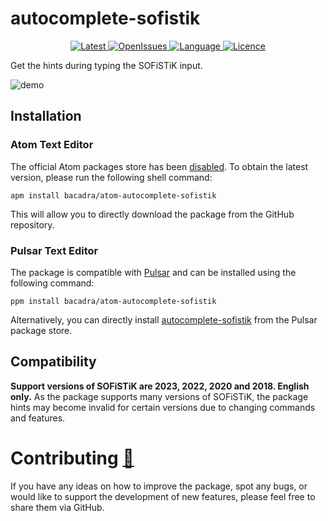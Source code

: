 # autocomplete-sofistik

<p align="center">
  <a href="https://github.com/bacadra/atom-autocomplete-sofistik/tags">
  <img src="https://img.shields.io/github/v/tag/bacadra/atom-autocomplete-sofistik?style=for-the-badge&label=Latest&color=blue" alt="Latest">
  </a>
  <a href="https://github.com/bacadra/atom-autocomplete-sofistik/issues">
  <img src="https://img.shields.io/github/issues-raw/bacadra/atom-autocomplete-sofistik?style=for-the-badge&color=blue" alt="OpenIssues">
  </a>
  <a href="https://github.com/bacadra/atom-autocomplete-sofistik/blob/master/package.json">
  <img src="https://img.shields.io/github/languages/top/bacadra/atom-autocomplete-sofistik?style=for-the-badge&color=blue" alt="Language">
  </a>
  <a href="https://github.com/bacadra/atom-autocomplete-sofistik/blob/master/LICENSE">
  <img src="https://img.shields.io/github/license/bacadra/atom-autocomplete-sofistik?style=for-the-badge&color=blue" alt="Licence">
  </a>
</p>

Get the hints during typing the SOFiSTiK input.

![demo](https://github.com/bacadra/atom-autocomplete-sofistik/blob/master/assets/demo.gif?raw=true)

## Installation

### Atom Text Editor

The official Atom packages store has been [disabled](https://github.blog/2022-06-08-sunsetting-atom/). To obtain the latest version, please run the following shell command:

```shell
apm install bacadra/atom-autocomplete-sofistik
```

This will allow you to directly download the package from the GitHub repository.

### Pulsar Text Editor

The package is compatible with [Pulsar](https://pulsar-edit.dev/) and can be installed using the following command:

```shell
ppm install bacadra/atom-autocomplete-sofistik
```

Alternatively, you can directly install [autocomplete-sofistik](https://web.pulsar-edit.dev/packages/autocomplete-sofistik) from the Pulsar package store.

## Compatibility

**Support versions of SOFiSTiK are 2023, 2022, 2020 and 2018. English only.** As the package supports many versions of SOFiSTiK, the package hints may become invalid for certain versions due to changing commands and features.

# Contributing [🍺](https://www.buymeacoffee.com/asiloisad)

If you have any ideas on how to improve the package, spot any bugs, or would like to support the development of new features, please feel free to share them via GitHub.
